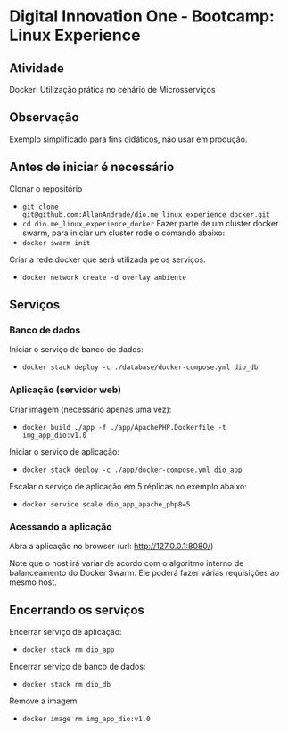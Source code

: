 # Digital Innovation One -  Bootcamp: Linux Experience

## Atividade

Docker: Utilização prática no cenário de Microsserviços

## Observação
Exemplo simplificado para fins didáticos, não usar em produção.

## Antes de iniciar é necessário

Clonar o repositório

- `git clone git@github.com:AllanAndrade/dio.me_linux_experience_docker.git`
- `cd dio.me_linux_experience_docker`
Fazer parte de um cluster docker swarm, para iniciar um cluster rode o comando abaixo:
- `docker swarm init`

Criar a rede docker que será utilizada pelos serviços.

- `docker network create -d overlay ambiente`

## Serviços

### Banco de dados

Iniciar o serviço de banco de dados:

- `docker stack deploy -c ./database/docker-compose.yml dio_db`


### Aplicação (servidor web)

Criar imagem (necessário apenas uma vez):

- `docker build ./app -f ./app/ApachePHP.Dockerfile -t img_app_dio:v1.0`

Iniciar o serviço de aplicação:

- `docker stack deploy -c ./app/docker-compose.yml dio_app`

Escalar o serviço de aplicação em 5 réplicas no exemplo abaixo:

- `docker service scale dio_app_apache_php8=5`

### Acessando a aplicação

Abra a aplicação no browser (url: http://127.0.0.1:8080/)

Note que o host irá variar de acordo com o algoritmo interno de balanceamento do Docker Swarm. Ele poderá fazer várias requisições ao mesmo host.

## Encerrando os serviços

Encerrar serviço de aplicação:

- `docker stack rm dio_app`
  
Encerrar serviço de banco de dados:

- `docker stack rm dio_db`

Remove a imagem

- `docker image rm img_app_dio:v1.0`
